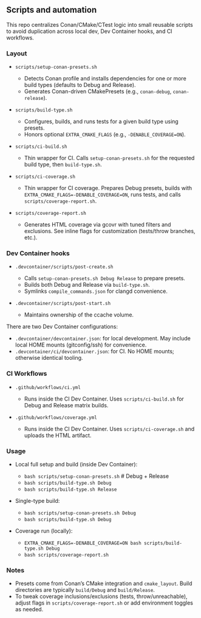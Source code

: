 ## Scripts and automation

This repo centralizes Conan/CMake/CTest logic into small reusable scripts to avoid duplication across local dev, Dev Container hooks, and CI workflows.

### Layout

- `scripts/setup-conan-presets.sh`
  - Detects Conan profile and installs dependencies for one or more build types (defaults to Debug and Release).
  - Generates Conan-driven CMakePresets (e.g., `conan-debug`, `conan-release`).

- `scripts/build-type.sh`
  - Configures, builds, and runs tests for a given build type using presets.
  - Honors optional `EXTRA_CMAKE_FLAGS` (e.g., `-DENABLE_COVERAGE=ON`).

- `scripts/ci-build.sh`
  - Thin wrapper for CI. Calls `setup-conan-presets.sh` for the requested build type, then `build-type.sh`.

- `scripts/ci-coverage.sh`
  - Thin wrapper for CI coverage. Prepares Debug presets, builds with `EXTRA_CMAKE_FLAGS=-DENABLE_COVERAGE=ON`, runs tests, and calls `scripts/coverage-report.sh`.

- `scripts/coverage-report.sh`
  - Generates HTML coverage via gcovr with tuned filters and exclusions. See inline flags for customization (tests/throw branches, etc.).

### Dev Container hooks

- `.devcontainer/scripts/post-create.sh`
  - Calls `setup-conan-presets.sh Debug Release` to prepare presets.
  - Builds both Debug and Release via `build-type.sh`.
  - Symlinks `compile_commands.json` for clangd convenience.

- `.devcontainer/scripts/post-start.sh`
  - Maintains ownership of the ccache volume.

There are two Dev Container configurations:

- `.devcontainer/devcontainer.json`: for local development. May include local HOME mounts (gitconfig/ssh) for convenience.
- `.devcontainer/ci/devcontainer.json`: for CI. No HOME mounts; otherwise identical tooling.

### CI Workflows

- `.github/workflows/ci.yml`
  - Runs inside the CI Dev Container. Uses `scripts/ci-build.sh` for Debug and Release matrix builds.

- `.github/workflows/coverage.yml`
  - Runs inside the CI Dev Container. Uses `scripts/ci-coverage.sh` and uploads the HTML artifact.

### Usage

- Local full setup and build (inside Dev Container):
  - `bash scripts/setup-conan-presets.sh`  # Debug + Release
  - `bash scripts/build-type.sh Debug`
  - `bash scripts/build-type.sh Release`

- Single-type build:
  - `bash scripts/setup-conan-presets.sh Debug`
  - `bash scripts/build-type.sh Debug`

- Coverage run (locally):
  - `EXTRA_CMAKE_FLAGS=-DENABLE_COVERAGE=ON bash scripts/build-type.sh Debug`
  - `bash scripts/coverage-report.sh`

### Notes

- Presets come from Conan’s CMake integration and `cmake_layout`. Build directories are typically `build/Debug` and `build/Release`.
- To tweak coverage inclusions/exclusions (tests, throw/unreachable), adjust flags in `scripts/coverage-report.sh` or add environment toggles as needed.
